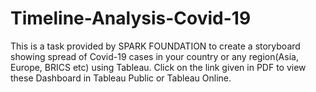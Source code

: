 # Timeline-Analysis-Covid-19
This is a task provided by SPARK FOUNDATION to create a storyboard showing spread of Covid-19 cases in your country or any region(Asia, Europe, BRICS etc) using Tableau. Click on the link given in PDF to view these Dashboard in Tableau Public or Tableau Online. 
